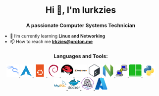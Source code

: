<h1 align="center">Hi 👋, I'm lurkzies</h1>
<h3 align="center">A passionate Computer Systems Technician</h3>

- 🌱 I’m currently learning **Linux and Networking**
- 📫 How to reach me **lrkzies@proton.me**

<h3 align="center">Languages and Tools:</h3>
<p align="center">
    <!-- OS / Platforms -->
    <a href="https://kali.org" target="_blank" rel="noreferrer">
        <img src="https://raw.githubusercontent.com/devicons/devicon/refs/heads/master/icons/kalilinux/kalilinux-original.svg" alt="kalilinux" height="40" width="40"/>
    </a>
    <a href="https://archlinux.org" target="_blank" rel="noreferrer">
        <img src="https://github.com/devicons/devicon/blob/master/icons/archlinux/archlinux-original.svg" alt="archlinux" width="40" height="40" />
    </a>
    <a href="https://ubuntu.com" target="_blank" rel="noreferrer">
        <img src="https://raw.githubusercontent.com/devicons/devicon/refs/heads/master/icons/ubuntu/ubuntu-original.svg" alt="ubuntu" width="40" height="40" />
    </a>
    <a href="https://debian.org" target="_blank" rel="noreferrer">
        <img src="https://raw.githubusercontent.com/devicons/devicon/refs/heads/master/icons/debian/debian-original.svg" alt="debian" width="40" height="40" />
    </a>
    <a href="https://redhat.com" target="_blank" rel="noreferrer">
        <img src="https://raw.githubusercontent.com/devicons/devicon/refs/heads/master/icons/redhat/redhat-original.svg" alt="redhat" width="40" height="40" />
    </a>
    <a href="https://www.proxmox.com" target="_blank" rel="noreferrer">
        <img src="https://raw.githubusercontent.com/devicons/devicon/refs/heads/master/icons/proxmox/proxmox-original.svg" alt="proxmox" width="40" height="40" />
    </a>
    <!-- Terminal / Shell -->
    <a href="https://en.wikipedia.org/wiki/Bash_(Unix_shell)" target="_blank" rel="noreferrer">
        <img src="https://raw.githubusercontent.com/devicons/devicon/refs/heads/master/icons/bash/bash-original.svg" alt="bash" width="40" height="40" />
    </a>
    <a href="https://neovim.io/" target="_blank" rel="noreferrer">
        <img src="https://raw.githubusercontent.com/devicons/devicon/refs/heads/master/icons/neovim/neovim-original.svg" alt="neovim" width="40" height="40" />
    </a>
    <a href="https://putty.org" target="_blank" rel="noreferrer">
        <img src="https://raw.githubusercontent.com/devicons/devicon/refs/heads/master/icons/putty/putty-original.svg" alt="putty" width="40" height="40" />
    </a>
    <a href="https://github.com/tmux/tmux/wiki" target="_blank" rel="noreferrer">
        <img src="https://raw.githubusercontent.com/devicons/devicon/refs/heads/master/icons/tmux/tmux-plain.svg" alt="tmux" width="40" height="40" />
    </a>
    <!-- Languages / Databases -->
    <a href="https://www.python.org" target="_blank" rel="noreferrer">
        <img src="https://raw.githubusercontent.com/devicons/devicon/master/icons/python/python-original.svg" alt="python" width="40" height="40"/>
    </a>
    <a href="https://www.mysql.com/" target="_blank" rel="noreferrer">
        <img src="https://raw.githubusercontent.com/devicons/devicon/master/icons/mysql/mysql-original-wordmark.svg" alt="mysql" width="40" height="40"/>
    </a>
    <!-- Containerization -->
    <a href="https://www.docker.com/" target="_blank" rel="noreferrer">
        <img src="https://raw.githubusercontent.com/devicons/devicon/master/icons/docker/docker-original-wordmark.svg" alt="docker" width="40" height="40"/>
    </a>
    <a href="https://podman.io" target="_blank" rel="noreferrer">
        <img src="https://raw.githubusercontent.com/devicons/devicon/refs/heads/master/icons/podman/podman-original.svg" alt="podman" width="40" height="40" />
    </a>
    <!-- Cloud -->
    <a href="https://azure.microsoft.com" target="_blank" rel="noreferrer">
        <img src="https://raw.githubusercontent.com/devicons/devicon/refs/heads/master/icons/azure/azure-original.svg" alt="azure" width="40" height="40" />
    </a>
</p>

